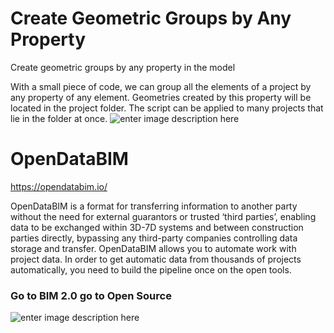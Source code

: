 # Create Geometric Groups by Any Property
Create geometric groups by any property in the model
 
With a small piece of code, we can group all the elements of a project by any property of any element. Geometries created by this property will be located in the project folder. The script can be applied to many projects that lie in the folder at once. 
![enter image description here](https://opendatabim.io/wp-content/uploads/2022/01/OpenDataBIM-Frame-30-scaled.jpg)


# OpenDataBIM

https://opendatabim.io/

OpenDataBIM is a format for transferring information to another party without the need for external guarantors or trusted ‘third parties’, enabling data to be exchanged within 3D-7D systems and between construction parties directly, bypassing any third-party companies controlling data storage and transfer. OpenDataBIM allows you to automate work with project data. In order to get automatic data from thousands of projects automatically, you need to build the pipeline once on the open tools.

### Go to  BIM 2.0  go to  Open Source
![enter image description here](https://opendatabim.io/wp-content/uploads/2021/10/BIM20.jpg)
